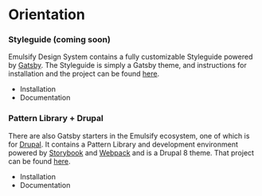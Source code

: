 # Orientation

### Styleguide \(coming soon\)

Emulsify Design System contains a fully customizable Styleguide powered by [Gatsby](https://www.gatsbyjs.org/). The Styleguide is simply a Gatsby theme, and instructions for installation and the project can be found [here](https://github.com/emulsify-ds/gatsby-theme-emulsify).

* Installation
* Documentation

### Pattern Library + Drupal

There are also Gatsby starters in the Emulsify ecosystem, one of which is for [Drupal](https://www.drupal.org/). It contains a Pattern Library and development environment powered by [Storybook](https://storybook.js.org/) and [Webpack](https://webpack.js.org/) and is a Drupal 8 theme. That project can be found [here](https://github.com/emulsify-ds/gatsby-starter-emulsify-drupal).

* Installation
* Documentation

